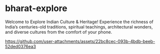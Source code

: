 # bharat-explore
Welcome to Explore Indian Culture &amp; Heritage! Experience the richness of India’s centuries-old traditions, spiritual teachings, architectural wonders, and diverse cultures from the comfort of your phone.


https://github.com/user-attachments/assets/22bc8cec-093b-4bdb-beeb-52ded0376ea3

